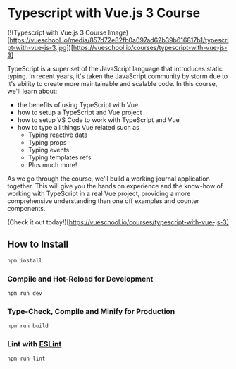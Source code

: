 # Typescript with Vue.js 3 Course

(!(Typescript with Vue.js 3 Course Image)[https://vueschool.io/media/857d72e82fb0a097ad62b39b616817b1/typescript-with-vue-js-3.jpg])[https://vueschool.io/courses/typescript-with-vue-js-3]

TypeScript is a super set of the JavaScript language that introduces static typing. In recent years, it's taken the JavaScript community by storm due to it's ability to create more maintainable and scalable code. In this course, we'll learn about: 

* the benefits of using TypeScript with Vue
* how to setup a TypeScript and Vue project
* how to setup VS Code to work with TypeScript and Vue
* how to type all things Vue related such as 
	* Typing reactive data
	* Typing props
	* Typing events
	* Typing templates refs
	* Plus much more!

As we go through the course, we'll build a working journal application together. This will give you the hands on experience and the know-how of working with TypeScript in a real Vue project, providing a more comprehensive understanding than one off examples and counter components.

(Check it out today!)[https://vueschool.io/courses/typescript-with-vue-js-3]

## How to Install
```sh
npm install
```

### Compile and Hot-Reload for Development

```sh
npm run dev
```

### Type-Check, Compile and Minify for Production

```sh
npm run build
```

### Lint with [ESLint](https://eslint.org/)

```sh
npm run lint
```
